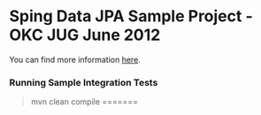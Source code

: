 Sping Data JPA Sample Project - OKC JUG June 2012
=================================================

You can find more information [here](http://static.springsource.org/spring/docs/3.1.x/spring-framework-reference/html/cache.html).

### Running Sample Integration Tests
>mvn clean compile
=======